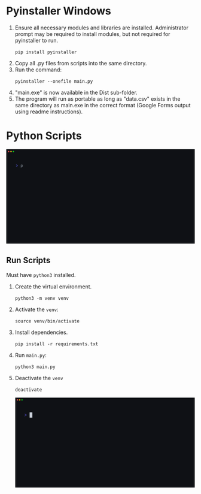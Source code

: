 # Pyinstaller Windows

1. Ensure all necessary modules and libraries are installed. Administrator prompt may be required to install modules, but not required for pyinstaller to run.
   ```shell
   pip install pyinstaller
   ```
3. Copy all .py files from scripts into the same directory.
4. Run the command:
   ```shell
   pyinstaller --onefile main.py
   ```
5. "main.exe" is now available in the Dist sub-folder.
6. The program will run as portable as long as "data.csv" exists in the same directory as main.exe in the correct format (Google Forms output using readme instructions).

# Python Scripts

![demo.gif](./assets/demo.gif)

## Run Scripts

Must have `python3` installed.

1. Create the virtual environment.

   ```shell
   python3 -m venv venv
   ```

2. Activate the `venv`:

   ```shell
   source venv/bin/activate
   ```

3. Install dependencies.

   ```shell
   pip install -r requirements.txt
   ```

4. Run `main.py`:

   ```shell
   python3 main.py
   ```

5. Deactivate the `venv`

   ```shell
   deactivate
   ```

   ![assets/run.gif](./assets/run.gif)
